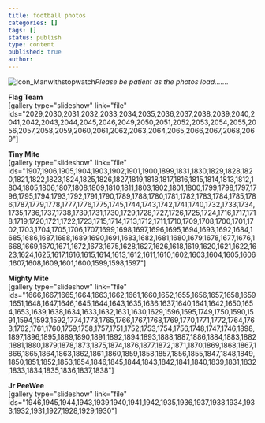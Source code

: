 ```yaml
---
title: football photos
categories: []
tags: []
status: publish
type: content
published: true
author: 
---
```

![Icon_Manwithstopwatch](http://mvcowboysfootball.files.wordpress.com/2013/08/icon_manwithstopwatch.jpg)_Please be patient as the photos load......._

**Flag Team**  
[gallery type="slideshow" link="file" ids="2029,2030,2031,2032,2033,2034,2035,2036,2037,2038,2039,2040,2041,2042,2043,2044,2045,2046,2049,2050,2051,2052,2053,2054,2055,2056,2057,2058,2059,2060,2061,2062,2063,2064,2065,2066,2067,2068,2069"]

**Tiny Mite**  
[gallery type="slideshow" link="file" ids="1907,1906,1905,1904,1903,1902,1901,1900,1899,1831,1830,1829,1828,1820,1821,1822,1823,1824,1825,1826,1827,1819,1818,1817,1816,1815,1814,1813,1812,1804,1805,1806,1807,1808,1809,1810,1811,1803,1802,1801,1800,1799,1798,1797,1796,1795,1794,1793,1792,1791,1790,1789,1788,1780,1781,1782,1783,1784,1785,1786,1787,1779,1778,1777,1776,1775,1745,1744,1743,1742,1741,1740,1732,1733,1734,1735,1736,1737,1738,1739,1731,1730,1729,1728,1727,1726,1725,1724,1716,1717,1718,1719,1720,1721,1722,1723,1715,1714,1713,1712,1711,1710,1709,1708,1700,1701,1702,1703,1704,1705,1706,1707,1699,1698,1697,1696,1695,1694,1693,1692,1684,1685,1686,1687,1688,1689,1690,1691,1683,1682,1681,1680,1679,1678,1677,1676,1668,1669,1670,1671,1672,1673,1675,1628,1627,1626,1618,1619,1620,1621,1622,1623,1624,1625,1617,1616,1615,1614,1613,1612,1611,1610,1602,1603,1604,1605,1606,1607,1608,1609,1601,1600,1599,1598,1597"]

**Mighty Mite**  
[gallery type="slideshow" link="file" ids="1666,1667,1665,1664,1663,1662,1661,1660,1652,1655,1656,1657,1658,1659,1651,1648,1647,1646,1645,1644,1643,1635,1636,1637,1640,1641,1642,1650,1654,1653,1639,1638,1634,1633,1632,1631,1630,1629,1596,1595,1749,1750,1590,1591,1594,1593,1592,1774,1773,1765,1766,1767,1768,1769,1770,1771,1772,1764,1763,1762,1761,1760,1759,1758,1757,1751,1752,1753,1754,1756,1748,1747,1746,1898,1897,1896,1895,1889,1890,1891,1892,1894,1893,1888,1887,1886,1884,1883,1882,1881,1880,1879,1878,1873,1875,1874,1876,1877,1872,1871,1870,1869,1868,1867,1866,1865,1864,1863,1862,1861,1860,1859,1858,1857,1856,1855,1847,1848,1849,1850,1851,1852,1853,1854,1846,1845,1844,1843,1842,1841,1840,1839,1831,1832,1833,1834,1835,1836,1837,1838"]

**Jr PeeWee**  
[gallery type="slideshow" link="file" ids="1946,1945,1944,1943,1939,1940,1941,1942,1935,1936,1937,1938,1934,1933,1932,1931,1927,1928,1929,1930"]

